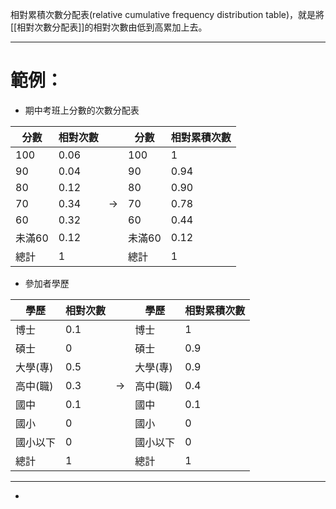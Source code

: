 相對累積次數分配表(relative cumulative frequency distribution table)，就是將[[相對次數分配表]]的相對次數由低到高累加上去。
- - -
# 範例：
- 期中考班上分數的次數分配表

| 分數   | 相對次數 |               | 分數   | 相對累積次數 |
| ---- | ---- | ------------- | ---- | ------ |
| 100  | 0.06 |               | 100  | 1      |
| 90   | 0.04 |               | 90   | 0.94   |
| 80   | 0.12 |               | 80   | 0.90   |
| 70   | 0.34 | $\rightarrow$ | 70   | 0.78   |
| 60   | 0.32 |               | 60   | 0.44   |
| 未滿60 | 0.12 |               | 未滿60 | 0.12   |
| 總計   | 1    |               | 總計   | 1      |

- 參加者學歷

| 學歷    | 相對次數 |               | 學歷    | 相對累積次數 |
| ----- | ---- | ------------- | ----- | ------ |
| 博士    | 0.1  |               | 博士    | 1      |
| 碩士    | 0    |               | 碩士    | 0.9    |
| 大學(專) | 0.5  |               | 大學(專) | 0.9    |
| 高中(職) | 0.3  | $\rightarrow$ | 高中(職) | 0.4    |
| 國中    | 0.1  |               | 國中    | 0.1    |
| 國小    | 0    |               | 國小    | 0      |
| 國小以下  | 0    |               | 國小以下  | 0      |
| 總計    | 1    |               | 總計    | 1      |
- - -
-